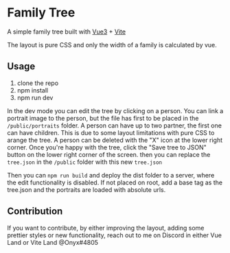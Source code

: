 # Family Tree

A simple family tree built with [Vue3](https://v3.vuejs.org/) + [Vite](https://vitejs.dev/)

The layout is pure CSS and only the width of a family is calculated by vue.

## Usage

1. clone the repo
2. npm install
3. npm run dev

In the dev mode you can edit the tree by clicking on a person.
You can link a portrait image to the person, but the file has first to be placed in the `/public/portraits` folder.
A person can have up to two partner, the first one can have children. This is due to some layout limitations with pure CSS to arange the tree.
A person can be deleted with the "X" icon at the lower right corner.
Once you're happy with the tree, click the "Save tree to JSON" button on the lower right corner of the screen. then you can replace the `tree.json` in the `/public` folder with this new `tree.json`

Then you can `npm run build` and deploy the dist folder to a server, where the edit functionality is disabled. If not placed on root, add a base tag as the tree.json and the portraits are loaded with absolute urls.

## Contribution

If you want to contribute, by either improving the layout, adding some prettier styles or new functionality, reach out to me on Discord in either Vue Land or Vite Land @Onyx#4805
